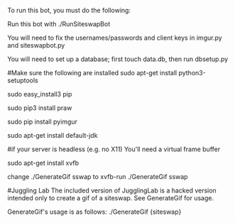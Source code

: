 To run this bot, you must do the following:

Run this bot with ./RunSiteswapBot

You will need to fix the usernames/passwords and client keys in imgur.py and siteswapbot.py

You will need to set up a database; first touch data.db, then run dbsetup.py

#Make sure the following are installed
sudo apt-get install python3-setuptools

sudo easy_install3 pip

sudo pip3 install praw

sudo pip install pyimgur

sudo apt-get install default-jdk

#if your server is headless (e.g. no X11)
You'll need a virtual frame buffer

sudo apt-get install xvfb

change ./GenerateGif sswap to xvfb-run ./GenerateGif sswap

#Juggling Lab
The included version of JugglingLab is a hacked version intended only to create a gif of a siteswap.  See GenerateGif for usage.

GenerateGif's usage is as follows: ./GenerateGif {siteswap}
